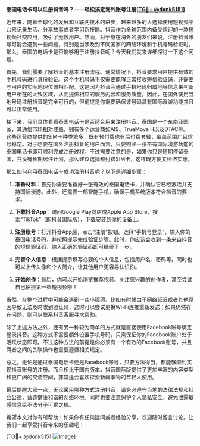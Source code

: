 **泰国电话卡可以注册抖音吗？——轻松搞定海外账号注册[[TG💪+ @donk5151](https://t.me/s/donk5151)]**

近年来，随着全球化的发展和互联网技术的进步，越来越多的人选择使用短视频平台来记录生活、分享故事或者学习新技能。抖音作为全球范围内备受欢迎的一款短视频社交应用，吸引了无数用户。然而，对于身在海外的朋友们来说，注册抖音账号可能会遇到一些问题，特别是当涉及到不同国家的网络环境和手机号码验证时。那么，泰国的电话卡是否能够用于注册抖音呢？今天我们就来详细探讨一下这个问题。

首先，我们需要了解抖音的基本注册流程。通常情况下，抖音要求用户提供有效的手机号码进行身份验证。这个手机号码不仅需要能够正常接收短信验证码，还需要与用户的实际地理位置相匹配。这是因为抖音会通过手机号码归属地等信息来判断用户所在的大致区域，从而提供相应的服务内容和服务质量。因此，在国外使用当地号码注册抖音是完全可行的，但前提是你需要确保该号码具有国际漫游功能并且可以正常使用。

接下来，我们具体看看泰国电话卡是否适合用来注册抖音。泰国是一个东南亚国家，其通信市场相对成熟，拥有多个运营商如AIS、TrueMove H以及DTAC等。这些运营商提供的SIM卡种类繁多，既有预付费也有后付费套餐，覆盖范围广且信号稳定。对于想要在国外注册抖音的用户而言，只要购买一张带有国际漫游功能的泰国电话卡即可顺利完成注册过程。不过需要注意的是，如果你只是短期停留泰国，并没有长期居住计划，那么建议选择预付费SIM卡，这样既方便又经济实惠。

那么如何利用泰国电话卡成功注册抖音呢？以下是详细步骤：

1. **准备材料**：首先你需要准备好一张有效的泰国电话卡，并确认它已经激活并支持国际漫游。此外，还需要一部智能手机，确保手机系统版本符合抖音的要求。

2. **下载抖音App**：访问Google Play商店或Apple App Store，搜索“TikTok”（即抖音国际版），下载安装到你的设备上。

3. **注册账号**：打开抖音App后，点击“注册”按钮。选择“手机号登录”，输入你的泰国电话号码，并按照提示完成验证步骤。此时，你应该会收到一条来自抖音的短信验证码，输入正确的验证码即可继续下一步。

4. **完善个人信息**：根据提示填写必要的个人信息，包括用户名、密码等。同时也可以上传头像和个人简介，让其他用户更容易认识你。

5. **开始创作**：最后，你可以开始浏览推荐视频、关注感兴趣的创作者，甚至尝试自己拍摄第一条短视频啦！

当然，在整个过程中可能会遇到一些小障碍。比如有时候由于网络延迟或者其他原因导致无法及时收到验证码，这时可以尝试更换Wi-Fi连接重新发送；如果仍然存在问题，则可以联系抖音客服寻求帮助。

除了上述方法之外，还有另一种较为简单的方式就是直接使用Facebook账号绑定登录抖音。这种方式不需要额外设置手机号码，只需保证你的Facebook账户处于活跃状态即可。不过这种方法的前提是你必须有一个有效的Facebook账号，并且两者之间的关联操作也需要遵循相关规定。

总之，无论是通过泰国电话卡还是Facebook账号，只要方法得当，都能够顺利实现抖音账号的注册。而且相比于国内版本，抖音国际版提供了更加丰富的内容类型和更广阔的交流空间，非常适合喜欢探索新鲜事物的年轻人使用。

最后提醒大家一点，无论采用哪种方式注册抖音，请务必遵守当地的法律法规和社会公德，营造健康和谐的网络环境。同时也要注意保护个人隐私安全，避免泄露敏感信息给不法分子可乘之机。

希望本文对你有所帮助！如果你有任何疑问或者经验分享，欢迎随时留言讨论。让我们一起享受抖音带来的乐趣吧！

[[TG💪+ @donk5151](https://t.me/s/donk5151) ![Image](https://i.postimg.cc/rwNCRYN7/Snipaste-2025-04-30-17-27-05.png)]